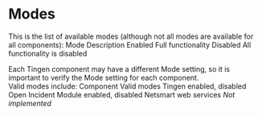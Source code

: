 # Modes


This is the list of available modes (although not all modes are available for all components):
<list type="table">
    <listheader>
        <term>Mode</term>
        <description>Description</description>
    </listheader>
    <item>
        <term>Enabled</term>
        <description>Full functionality</description>
    </item>
    <item>
        <term>Disabled</term>
        <description>All functionality is disabled</description>
    </item>
</list>


<para>
    Each Tingen component may have a different Mode setting, so it is important to verify the Mode setting for each component.
    <br/>
    Valid modes include:
    <list type="table">
        <listheader>
            <term>Component</term>
            <description>Valid modes</description>
        </listheader>
        <item>
            <term>Tingen</term>
            <description>
                <c>enabled</c>, <c>disabled</c>
            </description>
        </item>
        <item>
            <term>Open Incident Module</term>
            <description><c>enabled</c>, <c>disabled</c></description>
        </item>
        <item>
            <term>Netsmart web services</term>
            <description>
                <i>Not implemented</i>
            </description>
        </item>
    </list>
</para>